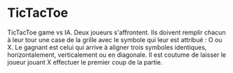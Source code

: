 # TicTacToe
TicTacToe game vs IA. Deux joueurs s'affrontent. Ils doivent remplir chacun à leur tour une case de la grille avec le symbole qui leur est attribué : O ou X. Le gagnant est celui qui arrive à aligner trois symboles identiques, horizontalement, verticalement ou en diagonale. Il est coutume de laisser le joueur jouant X effectuer le premier coup de la partie. 
